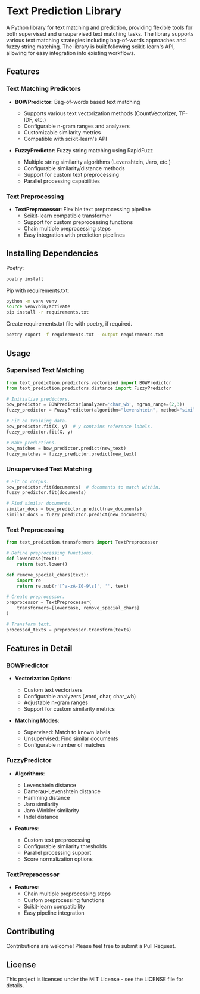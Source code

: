 # Text Prediction Library

A Python library for text matching and prediction, providing flexible tools for both supervised and unsupervised text matching tasks. The library supports various text matching strategies including bag-of-words approaches and fuzzy string matching. The library is built following scikit-learn's API, allowing for easy integration into existing workflows.

## Features

### Text Matching Predictors

- **BOWPredictor**: Bag-of-words based text matching
  - Supports various text vectorization methods (CountVectorizer, TF-IDF, etc.)
  - Configurable n-gram ranges and analyzers
  - Customizable similarity metrics
  - Compatible with scikit-learn's API

- **FuzzyPredictor**: Fuzzy string matching using RapidFuzz
  - Multiple string similarity algorithms (Levenshtein, Jaro, etc.)
  - Configurable similarity/distance methods
  - Support for custom text preprocessing
  - Parallel processing capabilities

### Text Preprocessing

- **TextPreprocessor**: Flexible text preprocessing pipeline
  - Scikit-learn compatible transformer
  - Support for custom preprocessing functions
  - Chain multiple preprocessing steps
  - Easy integration with prediction pipelines

## Installing Dependencies

Poetry:
```bash
poetry install
```

Pip with requirements.txt:
```bash
python -m venv venv
source venv/bin/activate
pip install -r requirements.txt
```

Create requirements.txt file with poetry, if required.
```bash
poetry export -f requirements.txt --output requirements.txt
```

## Usage

### Supervised Text Matching

```python
from text_prediction.predictors.vectorized import BOWPredictor
from text_prediction.predictors.distance import FuzzyPredictor

# Initialize predictors.
bow_predictor = BOWPredictor(analyzer='char_wb', ngram_range=(2,3))
fuzzy_predictor = FuzzyPredictor(algorithm="levenshtein", method="similarity")

# Fit on training data.
bow_predictor.fit(X, y)  # y contains reference labels.
fuzzy_predictor.fit(X, y)

# Make predictions.
bow_matches = bow_predictor.predict(new_text)
fuzzy_matches = fuzzy_predictor.predict(new_text)
```

### Unsupervised Text Matching

```python
# Fit on corpus.
bow_predictor.fit(documents)  # documents to match within.
fuzzy_predictor.fit(documents)

# Find similar documents.
similar_docs = bow_predictor.predict(new_documents)
similar_docs = fuzzy_predictor.predict(new_documents)
```

### Text Preprocessing

```python
from text_prediction.transformers import TextPreprocessor

# Define preprocessing functions.
def lowercase(text):
    return text.lower()

def remove_special_chars(text):
    import re
    return re.sub(r'[^a-zA-Z0-9\s]', '', text)

# Create preprocessor.
preprocessor = TextPreprocessor(
    transformers=[lowercase, remove_special_chars]
)

# Transform text.
processed_texts = preprocessor.transform(texts)
```

## Features in Detail

### BOWPredictor

- **Vectorization Options**:
  - Custom text vectorizers
  - Configurable analyzers (word, char, char_wb)
  - Adjustable n-gram ranges
  - Support for custom similarity metrics

- **Matching Modes**:
  - Supervised: Match to known labels
  - Unsupervised: Find similar documents
  - Configurable number of matches

### FuzzyPredictor

- **Algorithms**:
  - Levenshtein distance
  - Damerau-Levenshtein distance
  - Hamming distance
  - Jaro similarity
  - Jaro-Winkler similarity
  - Indel distance

- **Features**:
  - Custom text preprocessing
  - Configurable similarity thresholds
  - Parallel processing support
  - Score normalization options

### TextPreprocessor

- **Features**:
  - Chain multiple preprocessing steps
  - Custom preprocessing functions
  - Scikit-learn compatibility
  - Easy pipeline integration

## Contributing

Contributions are welcome! Please feel free to submit a Pull Request.

## License

This project is licensed under the MIT License - see the LICENSE file for details.